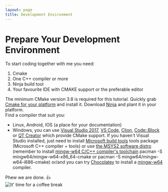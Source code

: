```yaml
---
layout: page
title: Development Environment
---
```


# Prepare Your Development Environment

To start coding together with me you need:

1. Cmake
2. One C++ compiler or more
3. Ninja build tool
4. Your favourite IDE with CMAKE support or the preferable editor

The minimum CMake version 3.8 is required for this tutorial. Quickly grab [Cmake for your platform](https://cmake.org/download/) and install it. Download [Ninja](https://ninja-build.org/) and plant it in your platform.  
Find a compiler that suit you:

* Linux, Android, IOS (a place for your documentation)
* Windows, you can use [Visual Studio 2017](https://docs.microsoft.com/en-us/visualstudio/install/install-visual-studio?view=vs-2017), [VS Code](https://code.visualstudio.com/), [Clion](https://www.jetbrains.com/clion/), [Code::Block](http://www.codeblocks.org/) or [QT Creator](https://www.qt.io/qt-features-libraries-apis-tools-and-ide/) which provide CMake support. If you haven't Visual Studio installed, just need to install [Microsoft build tools](https://www.visualstudio.com/downloads/#build-tools-for-visual-studio-2017) tools package (Microsoft C++ compiler + tools) or use [the MSYS2  software distro](https://www.msys2.org) (remember to install [mingw-w64 C/C++ compiler's toolchain](https://github.com/Alexpux/MINGW-packages) pacman -S mingw64/mingw-w64-x86_64-cmake or pacman -S mingw64/mingw-w64-i686-cmake) or/and you can try [Chocolatey](https://chocolatey.org/packages/mingw) to install a [mingw-w64](https://mingw-w64.org/doku.php) compiler.  

Phew we are done. :+1:  
![It' time for a coffee break](http://events.hooverlibrary.org/images/events/hoover/coffeepitch.jpg "It' time for a coffee break")